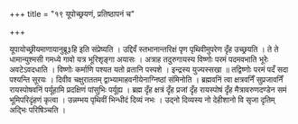 +++
title = "१९ यूपोच्छ्रयणं, प्रतिष्ठापनं च"

+++

यूपायोच्छ्रीयमाणायानुब्रू३हि इति संप्रेष्यति । उद्दिवँ स्तभानान्तरिक्षं पृण पृथिवीमुपरेण दृँह उच्छ्रयति । ते ते धामान्युश्मसी गमध्ये गावो यत्र भूरिशृङ्गा अयासः । अत्राह तदुरुगायस्य विष्णोः परमं पदमवभाति भूरेः अवटेऽवदधाति । विष्णोः कर्माणि पश्यत यतो व्रतानि पस्पशे । इन्द्रस्य युज्यस्सखा ॥ तद्विष्णोः परमं पदँ सदा पश्यन्ति सूरयः । दिवीव चक्षुराततम् द्वाभ्यामाहवनीयेनाग्निष्ठां संमिनोति । ब्रह्मवनिं त्वा क्षत्रवनिँ सुप्रजावनिँ रायस्पोषवनिं पर्यूहामि प्रदक्षिणं पांसुभिः पर्यूह्य । ब्रह्म दृँह क्षत्रं दृँह प्रजां दृँह रायस्पोषं दृँह मैत्रावरुणदण्डेन समं भूमिपरिदृंहणं कृत्वा । उन्नम्भय पृथिवीं भिन्धीदं दिव्यं नभः । उद्नो दिव्यस्य नो देहीशानो वि सृजा दृतिम् अद्भिः परिषिञ्चति ।
